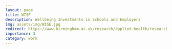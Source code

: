 ```yaml
---
layout: page
title: WISE
description: Wellbeing Investments in Schools and Employers
img: assets/img/WISE.jpg
redirect: https://www.birmingham.ac.uk/research/applied-health/research/healtheconomics/wise-study
importance: 3
category: work
---
```


